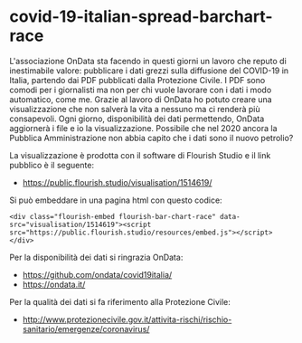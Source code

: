 # covid-19-italian-spread-barchart-race

L'associazione OnData sta facendo in questi giorni un lavoro che reputo di inestimabile valore: pubblicare i dati grezzi sulla diffusione del COVID-19 in Italia, partendo dai PDF pubblicati dalla Protezione Civile. I PDF sono comodi per i giornalisti ma non per chi vuole lavorare con i dati i modo automatico, come me. Grazie al lavoro di OnData ho potuto creare una visualizzazione che non salverà la vita a nessuno ma ci renderà più consapevoli. Ogni giorno, disponibilità dei dati permettendo, OnData aggiornerà i file e io la visualizzazione. Possibile che nel 2020 ancora la Pubblica Amministrazione non abbia capito che i dati sono il nuovo petrolio?

La visualizzazione è prodotta con il software di Flourish Studio e il link pubblico è il seguente:
* https://public.flourish.studio/visualisation/1514619/

Si può embeddare in una pagina html con questo codice:

```
<div class="flourish-embed flourish-bar-chart-race" data-src="visualisation/1514619"><script src="https://public.flourish.studio/resources/embed.js"></script></div>
```

Per la disponibilità dei dati si ringrazia OnData:
* https://github.com/ondata/covid19italia/
* https://ondata.it/

Per la qualità dei dati si fa riferimento alla Protezione Civile:
* http://www.protezionecivile.gov.it/attivita-rischi/rischio-sanitario/emergenze/coronavirus/

